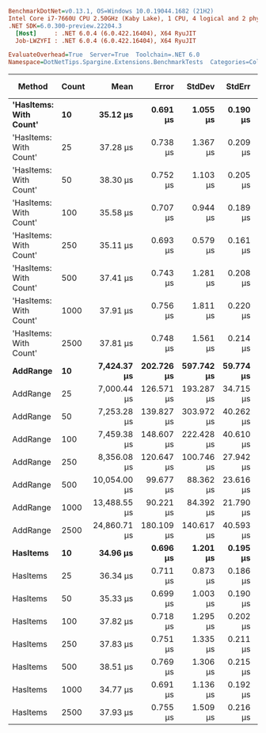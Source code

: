 ``` ini

BenchmarkDotNet=v0.13.1, OS=Windows 10.0.19044.1682 (21H2)
Intel Core i7-7660U CPU 2.50GHz (Kaby Lake), 1 CPU, 4 logical and 2 physical cores
.NET SDK=6.0.300-preview.22204.3
  [Host]     : .NET 6.0.4 (6.0.422.16404), X64 RyuJIT
  Job-LWZYFI : .NET 6.0.4 (6.0.422.16404), X64 RyuJIT

EvaluateOverhead=True  Server=True  Toolchain=.NET 6.0  
Namespace=DotNetTips.Spargine.Extensions.BenchmarkTests  Categories=Collections  

```
|                 Method | Count |         Mean |      Error |     StdDev |    StdErr |       Median |          Min |           Q1 |           Q3 |          Max |      Op/s | CI99.9% Margin | Iterations | Kurtosis | MValue | Skewness | Rank | LogicalGroup | Baseline | Code Size |    Gen 0 |    Gen 1 |   Gen 2 | Allocated |
|----------------------- |------ |-------------:|-----------:|-----------:|----------:|-------------:|-------------:|-------------:|-------------:|-------------:|----------:|---------------:|-----------:|---------:|-------:|---------:|-----:|------------- |--------- |----------:|---------:|---------:|--------:|----------:|
| **&#39;HasItems: With Count&#39;** |    **10** |     **35.12 μs** |   **0.691 μs** |   **1.055 μs** |  **0.190 μs** |     **35.06 μs** |     **33.30 μs** |     **34.33 μs** |     **35.83 μs** |     **37.65 μs** | **28,477.84** |      **0.6909 μs** |      **31.00** |    **2.355** |  **2.000** |   **0.3630** |    **1** |            ***** |       **No** |      **0 KB** |   **7.0190** |   **0.3662** |       **-** |     **64 KB** |
| &#39;HasItems: With Count&#39; |    25 |     37.28 μs |   0.738 μs |   1.367 μs |  0.209 μs |     37.52 μs |     33.54 μs |     36.68 μs |     38.33 μs |     39.31 μs | 26,821.48 |      0.7377 μs |      43.00 |    3.110 |  2.211 |  -0.8756 |    2 |            * |       No |      0 KB |   6.9580 |   0.2441 |       - |     64 KB |
| &#39;HasItems: With Count&#39; |    50 |     38.30 μs |   0.752 μs |   1.103 μs |  0.205 μs |     38.47 μs |     35.84 μs |     37.53 μs |     39.17 μs |     40.01 μs | 26,111.34 |      0.7523 μs |      29.00 |    2.081 |  2.000 |  -0.3034 |    2 |            * |       No |      0 KB |   6.8970 |   0.3052 |       - |     64 KB |
| &#39;HasItems: With Count&#39; |   100 |     35.58 μs |   0.707 μs |   0.944 μs |  0.189 μs |     35.68 μs |     34.24 μs |     34.72 μs |     36.07 μs |     37.88 μs | 28,101.86 |      0.7068 μs |      25.00 |    2.417 |  2.000 |   0.3663 |    1 |            * |       No |      0 KB |   6.9580 |   0.2441 |       - |     64 KB |
| &#39;HasItems: With Count&#39; |   250 |     35.11 μs |   0.693 μs |   0.579 μs |  0.161 μs |     34.92 μs |     34.41 μs |     34.75 μs |     35.53 μs |     36.35 μs | 28,479.17 |      0.6930 μs |      13.00 |    2.158 |  2.000 |   0.6041 |    1 |            * |       No |      0 KB |   6.8970 |   0.2441 |       - |     64 KB |
| &#39;HasItems: With Count&#39; |   500 |     37.41 μs |   0.743 μs |   1.281 μs |  0.208 μs |     37.69 μs |     34.15 μs |     37.06 μs |     38.24 μs |     39.30 μs | 26,732.14 |      0.7426 μs |      38.00 |    3.319 |  2.000 |  -0.9781 |    2 |            * |       No |      0 KB |   6.9580 |   0.3052 |       - |     64 KB |
| &#39;HasItems: With Count&#39; |  1000 |     37.91 μs |   0.756 μs |   1.811 μs |  0.220 μs |     38.28 μs |     33.74 μs |     36.63 μs |     39.27 μs |     40.69 μs | 26,378.72 |      0.7559 μs |      68.00 |    2.407 |  2.537 |  -0.6734 |    2 |            * |       No |      0 KB |   6.8970 |   0.2441 |       - |     64 KB |
| &#39;HasItems: With Count&#39; |  2500 |     37.81 μs |   0.748 μs |   1.561 μs |  0.214 μs |     37.96 μs |     33.80 μs |     37.45 μs |     38.81 μs |     40.51 μs | 26,450.42 |      0.7479 μs |      53.00 |    3.210 |  2.000 |  -0.7706 |    2 |            * |       No |      0 KB |   6.8970 |   0.3052 |       - |     64 KB |
|               **AddRange** |    **10** |  **7,424.37 μs** | **202.726 μs** | **597.742 μs** | **59.774 μs** |  **7,254.42 μs** |  **6,594.71 μs** |  **6,893.98 μs** |  **7,899.00 μs** |  **9,148.68 μs** |    **134.69** |    **202.7260 μs** |     **100.00** |    **2.694** |  **2.556** |   **0.7371** |    **4** |            ***** |       **No** |      **1 KB** |  **93.7500** |  **93.7500** | **93.7500** |  **2,958 KB** |
|               AddRange |    25 |  7,000.44 μs | 126.571 μs | 193.287 μs | 34.715 μs |  6,941.94 μs |  6,744.32 μs |  6,882.95 μs |  7,097.16 μs |  7,614.89 μs |    142.85 |    126.5711 μs |      31.00 |    4.514 |  2.000 |   1.3469 |    3 |            * |       No |      1 KB |  93.7500 |  93.7500 | 93.7500 |  2,958 KB |
|               AddRange |    50 |  7,253.28 μs | 139.827 μs | 303.972 μs | 40.262 μs |  7,142.92 μs |  6,905.15 μs |  7,033.55 μs |  7,343.26 μs |  8,213.41 μs |    137.87 |    139.8268 μs |      57.00 |    3.982 |  2.083 |   1.3402 |    4 |            * |       No |      1 KB | 109.3750 |  93.7500 | 93.7500 |  2,957 KB |
|               AddRange |   100 |  7,459.38 μs | 148.607 μs | 222.428 μs | 40.610 μs |  7,407.05 μs |  7,199.02 μs |  7,303.37 μs |  7,545.21 μs |  8,209.23 μs |    134.06 |    148.6073 μs |      30.00 |    5.505 |  2.000 |   1.5428 |    4 |            * |       No |      1 KB | 140.6250 | 109.3750 | 93.7500 |  2,964 KB |
|               AddRange |   250 |  8,356.08 μs | 120.647 μs | 100.746 μs | 27.942 μs |  8,349.50 μs |  8,164.27 μs |  8,321.40 μs |  8,406.49 μs |  8,563.03 μs |    119.67 |    120.6468 μs |      13.00 |    2.698 |  2.000 |   0.0533 |    5 |            * |       No |      1 KB | 140.6250 | 109.3750 | 93.7500 |  2,972 KB |
|               AddRange |   500 | 10,054.00 μs |  99.677 μs |  88.362 μs | 23.616 μs | 10,040.35 μs |  9,863.84 μs | 10,012.40 μs | 10,110.54 μs | 10,205.27 μs |     99.46 |     99.6775 μs |      14.00 |    2.538 |  2.000 |  -0.1729 |    6 |            * |       No |      1 KB |  93.7500 |  93.7500 | 93.7500 |  2,986 KB |
|               AddRange |  1000 | 13,488.55 μs |  90.221 μs |  84.392 μs | 21.790 μs | 13,472.16 μs | 13,374.51 μs | 13,425.69 μs | 13,561.49 μs | 13,616.65 μs |     74.14 |     90.2206 μs |      15.00 |    1.501 |  2.000 |   0.3412 |    7 |            * |       No |      1 KB | 109.3750 |  93.7500 | 93.7500 |  3,013 KB |
|               AddRange |  2500 | 24,860.71 μs | 180.109 μs | 140.617 μs | 40.593 μs | 24,870.39 μs | 24,628.12 μs | 24,754.02 μs | 24,985.72 μs | 25,036.80 μs |     40.22 |    180.1089 μs |      12.00 |    1.363 |  2.000 |  -0.1858 |    8 |            * |       No |      1 KB |  93.7500 |  62.5000 | 62.5000 |  3,091 KB |
|               **HasItems** |    **10** |     **34.96 μs** |   **0.696 μs** |   **1.201 μs** |  **0.195 μs** |     **34.78 μs** |     **33.39 μs** |     **34.00 μs** |     **35.75 μs** |     **37.82 μs** | **28,600.78** |      **0.6961 μs** |      **38.00** |    **2.458** |  **2.941** |   **0.6271** |    **1** |            ***** |       **No** |      **0 KB** |   **6.9580** |   **0.2441** |       **-** |     **64 KB** |
|               HasItems |    25 |     36.34 μs |   0.711 μs |   0.873 μs |  0.186 μs |     36.24 μs |     34.41 μs |     35.89 μs |     36.93 μs |     38.10 μs | 27,517.76 |      0.7106 μs |      22.00 |    2.530 |  2.000 |  -0.0000 |    1 |            * |       No |      0 KB |   7.0190 |   0.2441 |       - |     64 KB |
|               HasItems |    50 |     35.33 μs |   0.699 μs |   1.003 μs |  0.190 μs |     35.23 μs |     33.71 μs |     34.61 μs |     36.00 μs |     37.19 μs | 28,304.78 |      0.6994 μs |      28.00 |    1.988 |  2.000 |   0.2447 |    1 |            * |       No |      0 KB |   7.0190 |   0.2441 |       - |     64 KB |
|               HasItems |   100 |     37.82 μs |   0.718 μs |   1.295 μs |  0.202 μs |     38.03 μs |     34.96 μs |     37.23 μs |     38.50 μs |     40.67 μs | 26,443.92 |      0.7180 μs |      41.00 |    2.678 |  2.400 |  -0.3630 |    2 |            * |       No |      0 KB |   6.8970 |   0.2441 |       - |     64 KB |
|               HasItems |   250 |     37.83 μs |   0.751 μs |   1.335 μs |  0.211 μs |     38.23 μs |     34.65 μs |     37.30 μs |     38.78 μs |     39.71 μs | 26,435.11 |      0.7513 μs |      40.00 |    2.806 |  2.000 |  -0.8664 |    2 |            * |       No |      0 KB |   6.8970 |   0.2441 |       - |     64 KB |
|               HasItems |   500 |     38.51 μs |   0.769 μs |   1.306 μs |  0.215 μs |     38.74 μs |     34.08 μs |     38.31 μs |     39.21 μs |     40.09 μs | 25,964.08 |      0.7689 μs |      37.00 |    5.623 |  2.000 |  -1.6455 |    2 |            * |       No |      0 KB |   6.8970 |   0.2441 |       - |     64 KB |
|               HasItems |  1000 |     34.77 μs |   0.691 μs |   1.136 μs |  0.192 μs |     34.81 μs |     32.68 μs |     33.91 μs |     35.39 μs |     37.25 μs | 28,761.17 |      0.6912 μs |      35.00 |    2.206 |  2.000 |   0.1214 |    1 |            * |       No |      0 KB |   6.9580 |   0.3052 |       - |     64 KB |
|               HasItems |  2500 |     37.93 μs |   0.755 μs |   1.509 μs |  0.216 μs |     38.25 μs |     34.34 μs |     37.37 μs |     38.94 μs |     40.44 μs | 26,365.52 |      0.7554 μs |      49.00 |    3.021 |  2.000 |  -0.7127 |    2 |            * |       No |      0 KB |   6.8970 |   0.2441 |       - |     64 KB |
